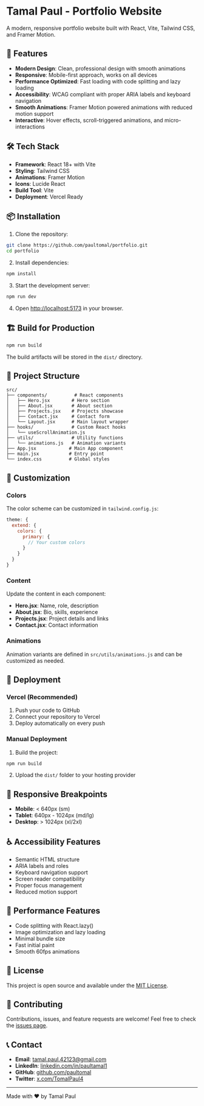 # Tamal Paul - Portfolio Website

A modern, responsive portfolio website built with React, Vite, Tailwind CSS, and Framer Motion.

## 🚀 Features

- **Modern Design**: Clean, professional design with smooth animations
- **Responsive**: Mobile-first approach, works on all devices
- **Performance Optimized**: Fast loading with code splitting and lazy loading
- **Accessibility**: WCAG compliant with proper ARIA labels and keyboard navigation
- **Smooth Animations**: Framer Motion powered animations with reduced motion support
- **Interactive**: Hover effects, scroll-triggered animations, and micro-interactions

## 🛠️ Tech Stack

- **Framework**: React 18+ with Vite
- **Styling**: Tailwind CSS
- **Animations**: Framer Motion
- **Icons**: Lucide React
- **Build Tool**: Vite
- **Deployment**: Vercel Ready

## 📦 Installation

1. Clone the repository:
```bash
git clone https://github.com/paultomal/portfolio.git
cd portfolio
```

2. Install dependencies:
```bash
npm install
```

3. Start the development server:
```bash
npm run dev
```

4. Open [http://localhost:5173](http://localhost:5173) in your browser.

## 🏗️ Build for Production

```bash
npm run build
```

The build artifacts will be stored in the `dist/` directory.

## 📁 Project Structure

```
src/
├── components/          # React components
│   ├── Hero.jsx        # Hero section
│   ├── About.jsx       # About section
│   ├── Projects.jsx    # Projects showcase
│   ├── Contact.jsx     # Contact form
│   └── Layout.jsx      # Main layout wrapper
├── hooks/              # Custom React hooks
│   └── useScrollAnimation.js
├── utils/              # Utility functions
│   └── animations.js   # Animation variants
├── App.jsx            # Main App component
├── main.jsx           # Entry point
└── index.css          # Global styles
```

## 🎨 Customization

### Colors
The color scheme can be customized in `tailwind.config.js`:

```javascript
theme: {
  extend: {
    colors: {
      primary: {
        // Your custom colors
      }
    }
  }
}
```

### Content
Update the content in each component:
- **Hero.jsx**: Name, role, description
- **About.jsx**: Bio, skills, experience
- **Projects.jsx**: Project details and links
- **Contact.jsx**: Contact information

### Animations
Animation variants are defined in `src/utils/animations.js` and can be customized as needed.

## 🚀 Deployment

### Vercel (Recommended)

1. Push your code to GitHub
2. Connect your repository to Vercel
3. Deploy automatically on every push

### Manual Deployment

1. Build the project:
```bash
npm run build
```

2. Upload the `dist/` folder to your hosting provider

## 📱 Responsive Breakpoints

- **Mobile**: < 640px (sm)
- **Tablet**: 640px - 1024px (md/lg)
- **Desktop**: > 1024px (xl/2xl)

## ♿ Accessibility Features

- Semantic HTML structure
- ARIA labels and roles
- Keyboard navigation support
- Screen reader compatibility
- Proper focus management
- Reduced motion support

## 🎯 Performance Features

- Code splitting with React.lazy()
- Image optimization and lazy loading
- Minimal bundle size
- Fast initial paint
- Smooth 60fps animations

## 📄 License

This project is open source and available under the [MIT License](LICENSE).

## 🤝 Contributing

Contributions, issues, and feature requests are welcome! Feel free to check the [issues page](https://github.com/paultomal/portfolio/issues).

## 📞 Contact

- **Email**: tamal.paul.42123@gmail.com
- **LinkedIn**: [linkedin.com/in/paultamal1](https://www.linkedin.com/in/paultamal1/)
- **GitHub**: [github.com/paultomal](https://github.com/paultomal)
- **Twitter**: [x.com/TomalPaul4](https://x.com/TomalPaul4)

---

Made with ❤️ by Tamal Paul
